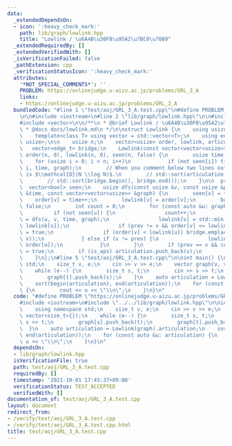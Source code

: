 ```yaml
---
data:
  _extendedDependsOn:
  - icon: ':heavy_check_mark:'
    path: lib/graph/lowlink.hpp
    title: "Lowlink / \u6A4B\u30FB\u95A2\u7BC0\u70B9"
  _extendedRequiredBy: []
  _extendedVerifiedWith: []
  _isVerificationFailed: false
  _pathExtension: cpp
  _verificationStatusIcon: ':heavy_check_mark:'
  attributes:
    '*NOT_SPECIAL_COMMENTS*': ''
    PROBLEM: https://onlinejudge.u-aizu.ac.jp/problems/GRL_3_A
    links:
    - https://onlinejudge.u-aizu.ac.jp/problems/GRL_3_A
  bundledCode: "#line 1 \"test/aoj/GRL_3_A.test.cpp\"\n#define PROBLEM \"https://onlinejudge.u-aizu.ac.jp/problems/GRL_3_A\"\
    \n\n#include <iostream>\n#line 2 \"lib/graph/lowlink.hpp\"\n\n#include <algorithm>\n\
    #include <vector>\n\n/**\n * @brief Lowlink / \u6A4B\u30FB\u95A2\u7BC0\u70B9\n\
    \ * @docs docs/lowlink.md\n */\n\nstruct Lowlink {\n    using usize = std::size_t;\n\
    \    template<class T> using vector = std::vector<T>;\n    using edge_t = std::pair<usize,\
    \ usize>;\n\n    usize n;\n    vector<usize> order, lowlink, articulation;\n \
    \   vector<edge_t> bridge;\n    Lowlink(const vector<vector<usize>> &graph): n(size(graph)),\
    \ order(n, 0), lowlink(n, 0), seen(n, false) {\n        usize time = 0;\n    \
    \    for (usize i = 0; i < n; i++)\n            if (not seen[i]) time = dfs(i,\
    \ i, time, graph);\n        // When you comment below two lines out, the complexity\
    \ is $\\mathcal{O}(N \\log N)$.\n        // std::sort(articulation.begin(), articulation.end());\n\
    \        // std::sort(bridge.begin(), bridge.end());\n    }\n\n  private:\n  \
    \  vector<bool> seen;\n    usize dfs(const usize &v, const usize &prev, usize\
    \ &time, const vector<vector<usize>> &graph) {\n        seen[v] = true;\n    \
    \    order[v] = time++;\n        lowlink[v] = order[v];\n        bool is_aps =\
    \ false;\n        int count = 0;\n        for (const auto &u: graph[v]) {\n  \
    \          if (not seen[u]) {\n                count++;\n                time\
    \ = dfs(u, v, time, graph);\n                lowlink[v] = std::min(lowlink[v],\
    \ lowlink[u]);\n                if (prev != v && order[v] <= lowlink[u]) is_aps\
    \ = true;\n                if (order[v] < lowlink[u]) bridge.emplace_back(std::minmax(u,\
    \ v));\n            } else if (u != prev) {\n                lowlink[v] = std::min(lowlink[v],\
    \ order[u]);\n            }\n        }\n        if (prev == v && count >= 2) is_aps\
    \ = true;\n        if (is_aps) articulation.push_back(v);\n        return time;\n\
    \    }\n};\n#line 5 \"test/aoj/GRL_3_A.test.cpp\"\n\nint main() {\n    using namespace\
    \ std;\n    size_t v, e;\n    cin >> v >> e;\n    vector graph(v, vector<size_t>{});\n\
    \    while (e--) {\n        size_t s, t;\n        cin >> s >> t;\n        graph[s].push_back(t);\n\
    \        graph[t].push_back(s);\n    }\n    auto articulation = Lowlink(graph).articulation;\n\
    \    sort(begin(articulation), end(articulation));\n    for (const auto &u: articulation)\
    \ {\n        cout << u << \"\\n\";\n    }\n}\n"
  code: "#define PROBLEM \"https://onlinejudge.u-aizu.ac.jp/problems/GRL_3_A\"\n\n\
    #include <iostream>\n#include \"../../lib/graph/lowlink.hpp\"\n\nint main() {\n\
    \    using namespace std;\n    size_t v, e;\n    cin >> v >> e;\n    vector graph(v,\
    \ vector<size_t>{});\n    while (e--) {\n        size_t s, t;\n        cin >>\
    \ s >> t;\n        graph[s].push_back(t);\n        graph[t].push_back(s);\n  \
    \  }\n    auto articulation = Lowlink(graph).articulation;\n    sort(begin(articulation),\
    \ end(articulation));\n    for (const auto &u: articulation) {\n        cout <<\
    \ u << \"\\n\";\n    }\n}\n"
  dependsOn:
  - lib/graph/lowlink.hpp
  isVerificationFile: true
  path: test/aoj/GRL_3_A.test.cpp
  requiredBy: []
  timestamp: '2021-10-01 17:45:37+09:00'
  verificationStatus: TEST_ACCEPTED
  verifiedWith: []
documentation_of: test/aoj/GRL_3_A.test.cpp
layout: document
redirect_from:
- /verify/test/aoj/GRL_3_A.test.cpp
- /verify/test/aoj/GRL_3_A.test.cpp.html
title: test/aoj/GRL_3_A.test.cpp
---
```


